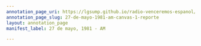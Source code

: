 ```yaml
---
annotation_page_uri: https://lgsump.github.io/radio-venceremos-espanol/annotations/27-de-mayo-1981-am-canvas-1-reporte.json
annotation_page_slug: 27-de-mayo-1981-am-canvas-1-reporte
layout: annotation_page
manifest_label: 27 de mayo, 1981 - AM

---
```

